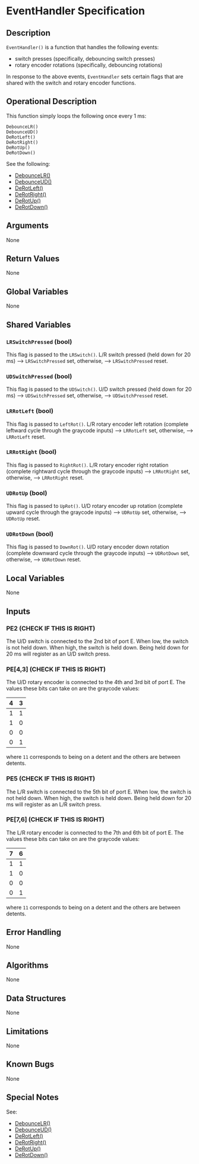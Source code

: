 # EventHandler Specification

## Description

`EventHandler()` is a function that handles the following events:

* switch presses (specifically, debouncing switch presses)
* rotary encoder rotations (specifically, debouncing rotations)

In response to the above events, `EventHandler` sets certain flags that are
shared with the switch and rotary encoder functions.

## Operational Description

This function simply loops the following once every 1 ms:

```
DebounceLR()
DebounceUD()
DeRotLeft()
DeRotRight()
DeRotUp()
DeRotDown()
```

See the following:

* [DebounceLR()](./debouncelr.md)
* [DebounceUD()](./debounceud.md)
* [DeRotLeft()](./derotleft.md)
* [DeRotRight()](./derotright.md)
* [DeRotUp()](./derotup.md)
* [DeRotDown()](./derotdown.md)

## Arguments

None

## Return Values

None

## Global Variables

None

## Shared Variables

### `LRSwitchPressed` (bool)

This flag is passed to the `LRSwitch()`.
L/R switch pressed (held down for 20 ms) --> `LRSwitchPressed` set,
otherwise, --> `LRSwitchPressed` reset.

### `UDSwitchPressed` (bool)

This flag is passed to the `UDSwitch()`.
U/D switch pressed (held down for 20 ms) --> `UDSwitchPressed` set,
otherwise, --> `UDSwitchPressed` reset.

### `LRRotLeft` (bool)

This flag is passed to `LeftRot()`.
L/R rotary encoder left rotation (complete leftward cycle through the
graycode inputs) --> `LRRotLeft` set,
otherwise, --> `LRRotLeft` reset.

### `LRRotRight` (bool)

This flag is passed to `RightRot()`.
L/R rotary encoder right rotation (complete rightward cycle through the
graycode inputs) --> `LRRotRight` set,
otherwise, --> `LRRotRight` reset.

### `UDRotUp` (bool)

This flag is passed to `UpRot()`.
U/D rotary encoder up rotation (complete upward cycle through the
graycode inputs) --> `UDRotUp` set,
otherwise, --> `UDRotUp` reset.

### `UDRotDown` (bool)

This flag is passed to `DownRot()`.
U/D rotary encoder down rotation (complete downward cycle through the
graycode inputs) --> `UDRotDown` set,
otherwise, --> `UDRotDown` reset.

## Local Variables

None

## Inputs

### PE2 (CHECK IF THIS IS RIGHT)

The U/D switch is connected to the 2nd bit of port E.
When low, the switch is not held down.
When high, the switch is held down.
Being held down for 20 ms will register as an U/D switch press.

### PE[4,3] (CHECK IF THIS IS RIGHT)

The U/D rotary encoder is connected to the 4th and 3rd bit of port E.
The values these bits can take on are the graycode values:

| 4 | 3 |
| --- | --- |
| 1 | 1 |
| 1 | 0 |
| 0 | 0 |
| 0 | 1 |

where `11` corresponds to being on a detent and the others are between
detents.

### PE5 (CHECK IF THIS IS RIGHT)

The L/R switch is connected to the 5th bit of port E.
When low, the switch is not held down.
When high, the switch is held down.
Being held down for 20 ms will register as an L/R switch press.

### PE[7,6] (CHECK IF THIS IS RIGHT)

The L/R rotary encoder is connected to the 7th and 6th bit of port E.
The values these bits can take on are the graycode values:

| 7 | 6 |
| --- | --- |
| 1 | 1 |
| 1 | 0 |
| 0 | 0 |
| 0 | 1 |

where `11` corresponds to being on a detent and the others are between
detents.

## Error Handling

None

## Algorithms

None

## Data Structures

None

## Limitations

None

## Known Bugs

None

## Special Notes

See:

* [DebounceLR()](./debouncelr.md)
* [DebounceUD()](./debounceud.md)
* [DeRotLeft()](./derotleft.md)
* [DeRotRight()](./derotright.md)
* [DeRotUp()](./derotup.md)
* [DeRotDown()](./derotdown.md)
